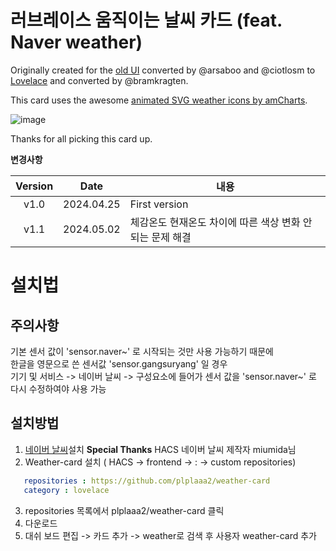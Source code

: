 # 러브레이스 움직이는 날씨 카드 (feat. Naver weather)

Originally created for the [old UI](https://community.home-assistant.io/t/custom-ui-weather-state-card-with-a-question/23008) converted by @arsaboo and @ciotlosm to [Lovelace](https://community.home-assistant.io/t/custom-ui-weather-state-card-with-a-question/23008/291) and converted by @bramkragten. 

This card uses the awesome [animated SVG weather icons by amCharts](https://www.amcharts.com/free-animated-svg-weather-icons/).

![image](https://github.com/plplaaa2/HA-weather-card-custom/assets/124797654/ba486511-69c9-4576-8465-4f42550ed77b)

Thanks for all picking this card up.

**변경사항**

| Version | Date        | 내용              |
| :-----: | :---------: | --------------------------------------------------------------------------------------- |
| v1.0  | 2024.04.25  | First version  |
| v1.1  | 2024.05.02  | 체감온도 현재온도 차이에 따른 색상 변화 안되는 문제 해결  |


# 설치법

## 주의사항

기본 센서 값이 'sensor.naver~' 로 시작되는 것만 사용 가능하기 때문에<br> 
한글을 영문으로 쓴 센서값 'sensor.gangsuryang' 일 경우<br> 
기기 및 서비스 -> 네이버 날씨 -> 구성요소에 들어가 센서 값을 'sensor.naver~' 로 다시 수정하여야 사용 가능

## 설치방법

1. [네이버 날씨](https://github.com/miumida/naver_weather)설치
   **Special Thanks** HACS 네이버 날씨 제작자 miumida님
2. Weather-card 설치 ( HACS -> frontend -> : -> custom repositories)
```yaml
   repositories : https://github.com/plplaaa2/weather-card
   category : lovelace
```
3. repositories 목록에서 plplaaa2/weather-card 클릭
4. 다운로드
5. 대쉬 보드 편집 -> 카드 추가 -> weather로 검색 후 사용자 weather-card 추가

